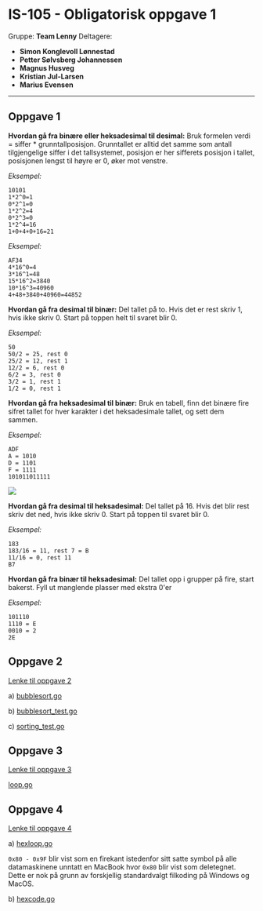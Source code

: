 # IS-105 - Obligatorisk oppgave 1

Gruppe: **Team Lenny**
Deltagere:
*   **Simon Konglevoll Lønnestad**
*   **Petter Sølvsberg Johannessen**
*   **Magnus Husveg**
*   **Kristian Jul-Larsen**
*   **Marius Evensen**

* * *

## Oppgave 1

**Hvordan gå fra binære eller heksadesimal til desimal:**
Bruk formelen verdi = siffer * grunntallposisjon.
Grunntallet er alltid det samme som antall tilgjengelige siffer i det tallsystemet, posisjon er her sifferets posisjon i tallet, posisjonen lengst til høyre er 0, øker mot venstre.

*Eksempel:*
```
10101
1*2^0=1
0*2^1=0
1*2^2=4
0*2^3=0
1*2^4=16
1+0+4+0+16=21
```

*Eksempel:*
```
AF34
4*16^0=4
3*16^1=48
15*16^2=3840
10*16^3=40960
4+48+3840+40960=44852
```

**Hvordan gå fra desimal til binær:**
Del tallet på to. Hvis det er rest skriv 1, hvis ikke skriv 0.
Start på toppen helt til svaret blir 0.

*Eksempel:*
```
50
50/2 = 25, rest 0
25/2 = 12, rest 1
12/2 = 6, rest 0
6/2 = 3, rest 0
3/2 = 1, rest 1
1/2 = 0, rest 1
```

**Hvordan gå fra heksadesimal til binær:**
Bruk en tabell, finn det binære fire sifret tallet for hver karakter i det heksadesimale tallet, og sett dem sammen.

*Eksempel:*
```
ADF
A = 1010
D = 1101
F = 1111
101011011111
```

![](https://i.imgur.com/PeVJWZk.png)

**Hvordan gå fra desimal til heksadesimal:**
Del tallet på 16. Hvis det blir rest skriv det ned, hvis ikke skriv 0.
Start på toppen til svaret blir 0.

*Eksempel:*
```
183
183/16 = 11, rest 7 = B
11/16 = 0, rest 11
B7
```

**Hvordan gå fra binær til heksadesimal:**
Del tallet opp i grupper på fire, start bakerst.
Fyll ut manglende plasser med ekstra 0'er

*Eksempel:*
```
101110
1110 = E
0010 = 2
2E
```

## Oppgave 2
[Lenke til oppgave 2](src/oppgave2)

a) [bubblesort.go](src/oppgave2/bubblesort.go)

b) [bubblesort_test.go](src/oppgave2/bubblesort_test.go)

c) [sorting_test.go](src/oppgave2/sorting_test.go)

## Oppgave 3
[Lenke til oppgave 3](src/oppgave3)

[loop.go](src/oppgave3/loop.go)

## Oppgave 4
[Lenke til oppgave 4](src/oppgave4)

a) [hexloop.go](src/oppgave4/hexloop.go)

```0x80 - 0x9F``` blir vist som en firekant istedenfor sitt satte symbol på alle datamaskinene unntatt en MacBook hvor ```0x80``` blir vist som deletegnet. 
Dette er nok på grunn av forskjellig standardvalgt filkoding på Windows og MacOS.

b) [hexcode.go](src/oppgave4/hexcode.go)